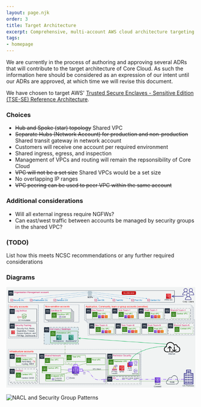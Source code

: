 ```yaml
---
layout: page.njk
order: 3
title: Target Architecture
excerpt: Comprehensive, multi-account AWS cloud architecture targeting sensitive level workloads
tags:
- homepage
---
```


We are currently in the process of authoring and approving several ADRs that will contribute to the target architecture of Core Cloud. As such the information here should be considered as an expression of our intent until our ADRs are approved, at which time we will revise this document.

We have chosen to target AWS' [Trusted Secure Enclaves -  Sensitive Edition (TSE-SE) Reference Architecture](https://github.com/aws-samples/landing-zone-accelerator-on-aws-for-tse-se/blob/main/architecture-doc/readme.md).

### Choices
* ~~Hub and Spoke (star) topology~~
Shared VPC
* ~~Separate Hubs (Network Account) for production and non-production~~
Shared transit gateway in network account
* Customers will receive one account per required environment
* Shared ingress, egress, and inspection
* Management of VPCs and routing will remain the repsonsibility of Core Cloud
* ~~VPC will not be a set size~~
Shared VPCs would be a set size
* No overlapping IP ranges
* ~~VPC peering can be used to peer VPC within the same account~~


### Additional considerations
* Will all external ingress require NGFWs?
* Can east/west traffic between accounts be managed by security groups in the shared VPC?

### (TODO)
List how this meets NCSC recommendations or any further required considerations
### Diagrams

![Shared VPC Architecture](https://raw.githubusercontent.com/aws-samples/landing-zone-accelerator-on-aws-for-tse-se/35a3f853555eeb9231fc781cbeeef018b67dfb88/architecture-doc/images/sensitive-central.png "Shared VPC Architecture")

![NACL and Security Group Patterns](https://raw.githubusercontent.com/aws-samples/landing-zone-accelerator-on-aws-for-tse-se/35a3f853555eeb9231fc781cbeeef018b67dfb88/architecture-doc/images/TSE-SE4.png "NACL and Security Group Patterns")
